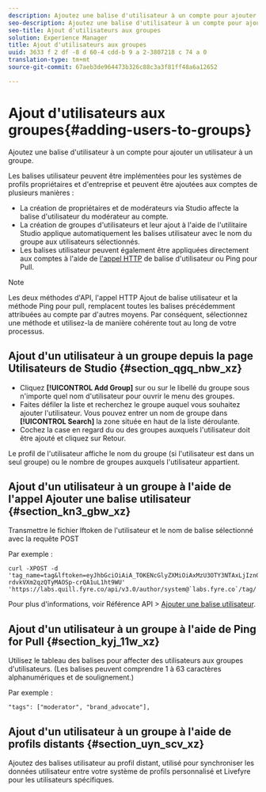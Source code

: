 ```yaml
---
description: Ajoutez une balise d'utilisateur à un compte pour ajouter un utilisateur à un groupe.
seo-description: Ajoutez une balise d'utilisateur à un compte pour ajouter un utilisateur à un groupe.
seo-title: Ajout d'utilisateurs aux groupes
solution: Experience Manager
title: Ajout d'utilisateurs aux groupes
uuid: 3633 f 2 df -8 d 60-4 cdd-b 9 a 2-3807218 c 74 a 0
translation-type: tm+mt
source-git-commit: 67aeb3de964473b326c88c3a3f81ff48a6a12652

---
```



# Ajout d&#39;utilisateurs aux groupes{#adding-users-to-groups}

Ajoutez une balise d&#39;utilisateur à un compte pour ajouter un utilisateur à un groupe.

Les balises utilisateur peuvent être implémentées pour les systèmes de profils propriétaires et d&#39;entreprise et peuvent être ajoutées aux comptes de plusieurs manières :

* La création de propriétaires et de modérateurs via Studio affecte la balise d&#39;utilisateur du modérateur au compte.
* La création de groupes d&#39;utilisateurs et leur ajout à l&#39;aide de l&#39;utilitaire Studio applique automatiquement les balises utilisateur avec le nom du groupe aux utilisateurs sélectionnés.
* Les balises utilisateur peuvent également être appliquées directement aux comptes à l&#39;aide de [l&#39;appel HTTP](https://api.livefyre.com/docs#add-user-tag) de balise d&#39;utilisateur ou Ping pour Pull.

>[!NOTE]
>
>Les deux méthodes d&#39;API, l&#39;appel HTTP Ajout de balise utilisateur et la méthode Ping pour pull, remplacent toutes les balises précédemment attribuées au compte par d&#39;autres moyens. Par conséquent, sélectionnez une méthode et utilisez-la de manière cohérente tout au long de votre processus.

## Ajout d&#39;un utilisateur à un groupe depuis la page Utilisateurs de Studio {#section_qgq_nbw_xz}

* Cliquez **[!UICONTROL Add Group]** sur ou sur le libellé du groupe sous n&#39;importe quel nom d&#39;utilisateur pour ouvrir le menu des groupes.
* Faites défiler la liste et recherchez le groupe auquel vous souhaitez ajouter l&#39;utilisateur. Vous pouvez entrer un nom de groupe dans **[!UICONTROL Search]** la zone située en haut de la liste déroulante.
* Cochez la case en regard du ou des groupes auxquels l&#39;utilisateur doit être ajouté et cliquez sur Retour.

Le profil de l&#39;utilisateur affiche le nom du groupe (si l&#39;utilisateur est dans un seul groupe) ou le nombre de groupes auxquels l&#39;utilisateur appartient.

## Ajout d&#39;un utilisateur à un groupe à l&#39;aide de l&#39;appel Ajouter une balise utilisateur {#section_kn3_gbw_xz}

Transmettre le fichier lftoken de l&#39;utilisateur et le nom de balise sélectionné avec la requête POST

Par exemple :

```
curl -XPOST -d 'tag_name=tag&lftoken=eyJhbGciOiAiA_TOKENcGlyZXMiOiAxMzU3OTY3NTAxLjIzn0.KoyXUVCavt-rdvkVXm2qzQTyMAOSp-crQA1uL1ht9WU' 'https://labs.quill.fyre.co/api/v3.0/author/system@`labs.fyre.co`/tag/'
```


Pour plus d&#39;informations, voir Référence API &gt; [Ajouter une balise utilisateur](https://api.livefyre.com/docs/apis/by-category/user-management#operation=urn:livefyre:apis:quill:operations:api:v3.0:author:tags:method=post).

## Ajout d&#39;un utilisateur à un groupe à l&#39;aide de Ping for Pull {#section_kyj_11w_xz}

Utilisez le tableau des balises pour affecter des utilisateurs aux groupes d&#39;utilisateurs. (Les balises peuvent comprendre 1 à 63 caractères alphanumériques et de soulignement.)

Par exemple :

```
"tags": ["moderator", "brand_advocate"],
```

## Ajout d&#39;un utilisateur à un groupe à l&#39;aide de profils distants {#section_uyn_scv_xz}

Ajoutez des balises utilisateur au profil distant, utilisé pour synchroniser les données utilisateur entre votre système de profils personnalisé et Livefyre pour les utilisateurs spécifiques.
